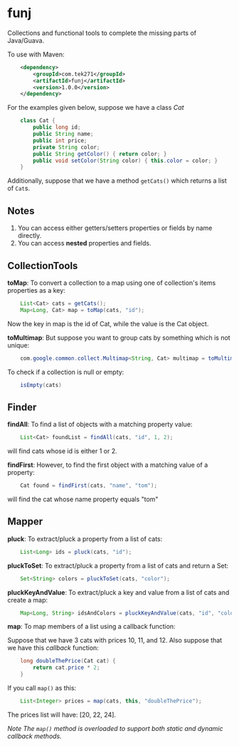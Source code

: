 funj
====

Collections and functional tools to complete the missing parts of Java/Guava.

To use with Maven:

```XML
	<dependency>
		<groupId>com.tek271</groupId>
		<artifactId>funj</artifactId>
		<version>1.0.0</version>
	</dependency>
```

For the examples given below, suppose we have a class *Cat*

```Java
	class Cat {
		public long id;
		public String name;
		public int price;
		private String color;
		public String getColor() { return color; }
		public void setColor(String color) { this.color = color; }
	}
```

Additionally, suppose that we have a method `getCats()` which returns a list
of `Cat`s.

Notes
-----

1. You can access either getters/setters properties or fields by name directly.
2. You can access **nested** properties and fields.


CollectionTools
---------------
**toMap**: To convert a collection to a map using one of collection's items properties
as a key:

```Java
	List<Cat> cats = getCats();
	Map<Long, Cat> map = toMap(cats, "id");
```

Now the key in map is the id of Cat, while the value is the Cat object.

**toMultimap**: But suppose you want to group cats by something which is not unique:

```Java
	com.google.common.collect.Multimap<String, Cat> multimap = toMultimap(cats, "color");
```

To check if a collection is null or empty:

```Java
	isEmpty(cats)
```

Finder
------
**findAll**: To find a list of objects with a matching property value:

```Java
	List<Cat> foundList = findAll(cats, "id", 1, 2);
```

will find cats whose id is either 1 or 2.


**findFirst**: However, to find the first object with a matching value of a property:

```Java
	Cat found = findFirst(cats, "name", "tom");
```

will find the cat whose name property equals "tom"


Mapper
------
**pluck**: To extract/pluck a property from a list of cats:

```Java
	List<Long> ids = pluck(cats, "id");
```

**pluckToSet**: To extract/pluck a property from a list of cats and return a Set:

```Java
	Set<String> colors = pluckToSet(cats, "color");
```

**pluckKeyAndValue**: To extract/pluck a key and value from a list of cats and create a map:

```Java
	Map<Long, String> idsAndColors = pluckKeyAndValue(cats, "id", "color");
```

**map**: To map members of a list using a callback function:

Suppose that we have 3 cats with prices 10, 11, and 12. Also suppose that we
have this *callback* function:

```Java
	long doubleThePrice(Cat cat) {
		return cat.price * 2;
	}
```

If you call `map()` as this:

```Java
	List<Integer> prices = map(cats, this, "doubleThePrice");
```

The prices list will have: [20, 22, 24].

*Note The `map()` method is overloaded to support both static and dynamic callback
methods.*

